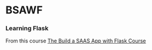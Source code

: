 # BSAWF

### Learning Flask

From this course [The Build a SAAS App with Flask Course][def]

[def]: https://www.udemy.com/course/the-build-a-saas-app-with-flask-course/